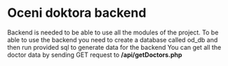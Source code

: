 
Oceni doktora backend 
==================
Backend is needed to be able to use all the modules of the project. To be able to use the backend you need to create a database called od_db and then run provided sql to generate data for the backend
You can get all the doctor data by sending GET request to **/api/getDoctors.php**

